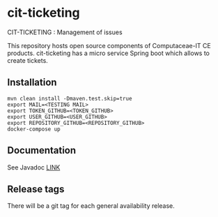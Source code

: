 # cit-ticketing
CIT-TICKETING : Management of issues 

This repository hosts open source components of Computaceae-IT CE products. cit-ticketing has a micro service Spring boot which allows to create tickets. 

## Installation
```
mvn clean install -Dmaven.test.skip=true
export MAIL=<TESTING MAIL>
export TOKEN_GITHUB=<TOKEN_GITHUB>
export USER_GITHUB=<USER_GITHUB>
export REPOSITORY_GITHUB=<REPOSITORY_GITHUB>
docker-compose up
```
## Documentation
See Javadoc [LINK](https://cjb-geneve.github.io/cit-ticketing/javadoc/)


## Release tags

There will be a git tag for each general
availability release. 